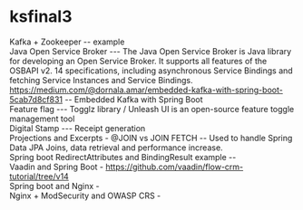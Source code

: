 # ksfinal3

Kafka + Zookeeper  -- example<br />
Java Open Service Broker --- The Java Open Service Broker is Java library for developing an Open Service Broker. It supports all features of the OSBAPI v2. 14 specifications, including asynchronous Service Bindings and fetching Service Instances and Service Bindings.<br />
https://medium.com/@dornala.amar/embedded-kafka-with-spring-boot-5cab7d8cf831 -- Embedded Kafka with Spring Boot <br />
Feature flag --- Togglz library / Unleash UI is an open-source feature toggle management tool <br />
Digital Stamp --- Receipt generation <br />
Projections and Excerpts - @JOIN vs JOIN FETCH -- Used to handle Spring Data JPA Joins, data retrieval and performance increase.<br />
Spring boot RedirectAttributes and BindingResult example -- <br />
Vaadin and Spring Boot - https://github.com/vaadin/flow-crm-tutorial/tree/v14 <br />
Spring boot and Nginx - <br />
Nginx + ModSecurity and OWASP CRS - <br />
